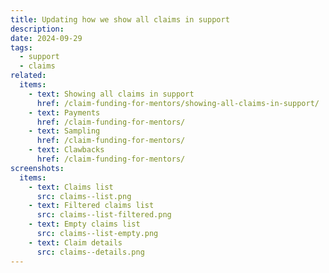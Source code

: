 ```yaml
---
title: Updating how we show all claims in support
description:
date: 2024-09-29
tags:
  - support
  - claims
related:
  items:
    - text: Showing all claims in support
      href: /claim-funding-for-mentors/showing-all-claims-in-support/
    - text: Payments
      href: /claim-funding-for-mentors/
    - text: Sampling
      href: /claim-funding-for-mentors/
    - text: Clawbacks
      href: /claim-funding-for-mentors/
screenshots:
  items:
    - text: Claims list
      src: claims--list.png
    - text: Filtered claims list
      src: claims--list-filtered.png
    - text: Empty claims list
      src: claims--list-empty.png
    - text: Claim details
      src: claims--details.png
---
```

